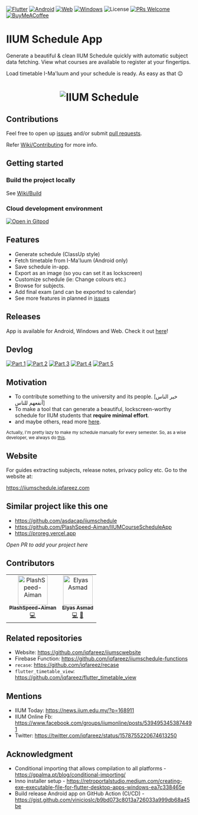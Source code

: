 [![Flutter](https://img.shields.io/badge/Flutter-%2302569B.svg?style=for-the-badge&logo=Flutter&logoColor=white)](https://flutter.dev/)
[![Android](https://img.shields.io/badge/Android-3DDC84?style=for-the-badge&logo=android&logoColor=white)](https://play.google.com/store/apps/details?id=com.iqfareez.iiumschedule)
[![Web](<https://img.shields.io/badge/WEB%20(PWA)-5a0fc8?style=for-the-badge&logo=GoogleChrome&logoColor=white>)](https://iiumschedule.web.app/#/)
[![Windows](https://img.shields.io/badge/Windows-0078D6?style=for-the-badge&logo=windows&logoColor=white)](https://iiumschedule.iqfareez.com/downloads/stable#windows)
![License](https://img.shields.io/github/license/iqfareez/iium_schedule?style=for-the-badge)
[![PRs Welcome](https://img.shields.io/badge/PR-welcome-brightgreen.svg?style=for-the-badge)](https://makeapullrequest.com)
[![BuyMeACoffee](https://img.shields.io/badge/Buy%20Me%20a%20Coffee-ffdd00?style=for-the-badge&logo=buy-me-a-coffee&logoColor=black)](https://www.buymeacoffee.com/iqfareez)

# IIUM Schedule App

Generate a beautiful & clean IIUM Schedule quickly with automatic subject data fetching. View what courses are available to register at your fingertips.

Load timetable I-Ma'luum and your schedule is ready. As easy as that :wink:

<h1 align="center">
    <picture>
      <source media="(prefers-color-scheme: dark)" srcset="https://user-images.githubusercontent.com/60868965/224489381-77298896-2ce4-4267-ab98-393c5ed0eba1.png">
      <img alt="IIUM Schedule" src="https://user-images.githubusercontent.com/60868965/216872570-3ed6b8e4-f2cf-4811-a480-9c288e6ee6f5.png">
    </picture>
 </h1>

## Contributions

Feel free to open up [issues](https://github.com/iqfareez/iium_schedule/issues) and/or submit [pull requests](https://github.com/iqfareez/iium_schedule/pulls).

Refer [Wiki/Contributing](https://github.com/iqfareez/iium_schedule/wiki/Contributing) for more info.

## Getting started

### Build the project locally

See [Wiki/Build](https://github.com/iqfareez/iium_schedule/wiki/Build)

### Cloud development environment

[![Open in Gitpod](https://gitpod.io/button/open-in-gitpod.svg)](https://gitpod.io/#https://github.com/iqfareez/iium_schedule)

## Features

- Generate schedule (ClassUp style)
- Fetch timetable from I-Ma'luum (Android only)
- Save schedule in-app.
- Export as an image (so you can set it as lockscreen)
- Customize schedule (ie: Change colours etc.)
- Browse for subjects.
- Add final exam (and can be exported to calendar)
- See more features in planned in [issues](https://github.com/iqfareez/iium_schedule/issues?q=is%3Aopen+is%3Aissue+label%3Aenhancement)

## Releases

App is available for Android, Windows and Web. Check it out [here](https://iiumschedule.iqfareez.com/downloads)!

## Devlog

[![Part 1](https://img.shields.io/badge/part%201-%23E4405F.svg?style=for-the-badge&logo=Instagram&logoColor=white)](https://www.instagram.com/s/aGlnaGxpZ2h0OjE3OTAxOTkzNjUzNDk0NDQ3)
[![Part 2](https://img.shields.io/badge/part%202-%23E4405F.svg?style=for-the-badge&logo=Instagram&logoColor=white)](https://www.instagram.com/s/aGlnaGxpZ2h0OjE3OTQ4MjM3NzQzNjk4NjMy)
[![Part 3](https://img.shields.io/badge/part%203-%23E4405F.svg?style=for-the-badge&logo=Instagram&logoColor=white)](https://www.instagram.com/s/aGlnaGxpZ2h0OjE3OTY1ODMxMDE1ODM2MDg4)
[![Part 4](https://img.shields.io/badge/part%204-%23E4405F.svg?style=for-the-badge&logo=Instagram&logoColor=white)](https://www.instagram.com/stories/highlights/17965124656955811/)
[![Part 5](https://img.shields.io/badge/part%205-%23E4405F.svg?style=for-the-badge&logo=Instagram&logoColor=white)](https://www.instagram.com/stories/highlights/17938053524618277/)

## Motivation

- To contribute something to the university and its people. [خير الناس أنفعهم للناس]
- To make a tool that can generate a beautiful, lockscreen-worthy schedule for IIUM students that **require minimal effort**.
- and maybe others, read more [here](https://iiumschedule.iqfareez.com/changelog/2022/10/8/first-release).

<sub>Actually, I'm pretty lazy to make my schedule manually for every semester. So, as a wise developer, we always do [this](https://i.redd.it/0cm6yx27tez21.jpg).</sub>

## Website

For guides extracting subjects, release notes, privacy policy etc. Go to the website at:

https://iiumschedule.iqfareez.com

## Similar project like this one

- https://github.com/asdacap/iiumschedule
- https://github.com/PlashSpeed-Aiman/IIUMCourseScheduleApp
- https://proreg.vercel.app

_Open PR to add your project here_

## Contributors

<!-- ALL-CONTRIBUTORS-LIST:START - Do not remove or modify this section -->
<!-- prettier-ignore-start -->
<!-- markdownlint-disable -->
<table>
  <tbody>
    <tr>
      <td align="center"><a href="https://github.com/PlashSpeed-Aiman"><img src="https://avatars.githubusercontent.com/u/62431177?v=4?s=80" width="80px;" alt="PlashSpeed-Aiman"/><br /><sub><b>PlashSpeed-Aiman</b></sub></a><br /><a href="https://github.com/iqfareez/iium_schedule/commits?author=PlashSpeed-Aiman" title="Code">💻</a></td>
      <td align="center"><a href="https://github.com/ElyasAsmad"><img src="https://avatars.githubusercontent.com/u/78308067?v=4?s=80" width="80px;" alt="Elyas Asmad"/><br /><sub><b>Elyas Asmad</b></sub></a><br /><a href="https://github.com/iqfareez/iium_schedule/commits?author=ElyasAsmad" title="Code">💻</a> <a href="#design-ElyasAsmad" title="Design">🎨</a></td>
    </tr>
  </tbody>
</table>

<!-- markdownlint-restore -->
<!-- prettier-ignore-end -->

<!-- ALL-CONTRIBUTORS-LIST:END -->

## Related repositories

- Website: https://github.com/iqfareez/iiumscwebsite
- Firebase Function: https://github.com/iqfareez/iiumschedule-functions
- `recase`: https://github.com/iqfareez/recase
- `flutter_timetable_view`: https://github.com/iqfareez/flutter_timetable_view

## Mentions

- IIUM Today: https://news.iium.edu.my/?p=168911
- IIUM Online Fb: https://www.facebook.com/groups/iiumonline/posts/5394953453874491
- Twitter: https://twitter.com/iqfareez/status/1578755220674613250

## Acknowledgment

- Conditional importing that allows compilation to all platforms - https://gpalma.pt/blog/conditional-importing/
- Inno installer setup - https://retroportalstudio.medium.com/creating-exe-executable-file-for-flutter-desktop-apps-windows-ea7c338465e
- Build release Android app on GitHub Action (CI/CD) - https://gist.github.com/vinicioslc/b9bd073c8013a726033a999db68a45be
